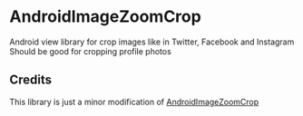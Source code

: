 # AndroidImageZoomCrop
Android view library for crop images like in Twitter, Facebook and Instagram
Should be good for cropping profile photos

## Credits
This library is just a minor modification of [AndroidImageZoomCrop](https://github.com/ozeetee/AndroidImageZoomCrop)


